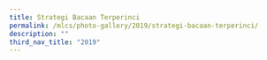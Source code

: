 ```yaml
---
title: Strategi Bacaan Terperinci
permalink: /mlcs/photo-gallery/2019/strategi-bacaan-terperinci/
description: ""
third_nav_title: "2019"
---
```

